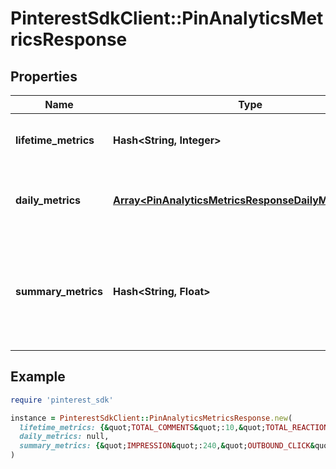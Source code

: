 # PinterestSdkClient::PinAnalyticsMetricsResponse

## Properties

| Name | Type | Description | Notes |
| ---- | ---- | ----------- | ----- |
| **lifetime_metrics** | **Hash&lt;String, Integer&gt;** | The lifetime metric name and value. | [optional] |
| **daily_metrics** | [**Array&lt;PinAnalyticsMetricsResponseDailyMetricsInner&gt;**](PinAnalyticsMetricsResponseDailyMetricsInner.md) | Array with the requested daily metric records | [optional] |
| **summary_metrics** | **Hash&lt;String, Float&gt;** | The metric name and value over the requested period for each requested metric | [optional] |

## Example

```ruby
require 'pinterest_sdk'

instance = PinterestSdkClient::PinAnalyticsMetricsResponse.new(
  lifetime_metrics: {&quot;TOTAL_COMMENTS&quot;:10,&quot;TOTAL_REACTIONS&quot;:12},
  daily_metrics: null,
  summary_metrics: {&quot;IMPRESSION&quot;:240,&quot;OUTBOUND_CLICK&quot;:20,&quot;PIN_CLICK&quot;:37,&quot;QUARTILE_95_PERCENT_VIEW&quot;:8,&quot;SAVE&quot;:20,&quot;SAVE_RATE&quot;:0.18,&quot;VIDEO_10S_VIEW&quot;:2,&quot;VIDEO_AVG_WATCH_TIME&quot;:2507.75,&quot;VIDEO_MRC_VIEW&quot;:20,&quot;VIDEO_START&quot;:29,&quot;VIDEO_V50_WATCH_TIME&quot;:10031}
)
```

